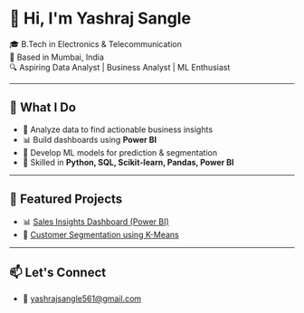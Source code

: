 # 👋 Hi, I'm Yashraj Sangle

🎓 B.Tech in Electronics & Telecommunication  
📍 Based in Mumbai, India  
🔍 Aspiring Data Analyst | Business Analyst | ML Enthusiast  

---

## 💼 What I Do

- 🔢 Analyze data to find actionable business insights  
- 📊 Build dashboards using **Power BI**  
- 🧠 Develop ML models for prediction & segmentation  
- 🧰 Skilled in **Python, SQL, Scikit-learn, Pandas, Power BI**

---

## 📌 Featured Projects

- 📊 [Sales Insights Dashboard (Power BI)](https://github.com/Yashraj692/sales-insights-dashboard)  
- 🤖 [Customer Segmentation using K-Means](https://github.com/Yashraj692/customer-segmentation-ml)

---

## 📫 Let's Connect

- 💌 yashrajsangle561@gmail.com  


